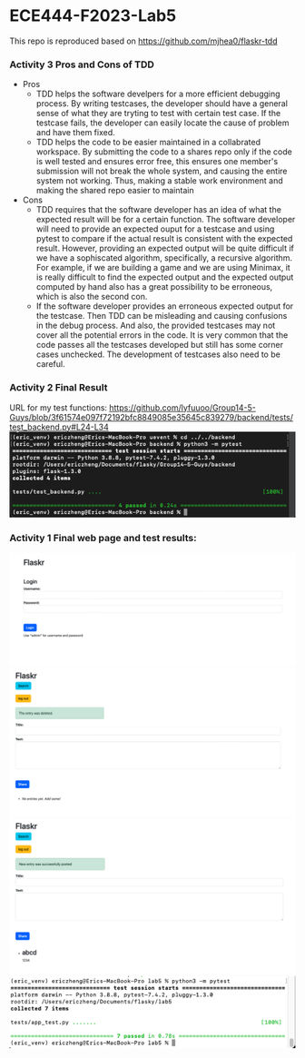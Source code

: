 # ECE444-F2023-Lab5
This repo is reproduced based on https://github.com/mjhea0/flaskr-tdd
### Activity 3 Pros and Cons of TDD
- Pros   
    - TDD helps the software develpers for a more efficient debugging process. By writing testcases, the developer should
    have a general sense of what they are tryting to test with certain test case. If the testcase fails, the developer 
    can easily locate the cause of problem and have them fixed.
    - TDD helps the code to be easier maintained in a collabrated workspace. By submitting the code to a shares repo
    only if the code is well tested and ensures error free, this ensures one member's submission will not break the 
    whole system, and causing the entire system not working. Thus, making a stable work environment and making the 
    shared repo easier to maintain
- Cons   
    - TDD requires that the software developer has an idea of what the expected result will be for a certain function.
    The software developer will need to provide an expected ouput for a testcase and using pytest to compare if the 
    actual result is consistent with the expected result. However, providing an expected output will be quite difficult
    if we have a sophiscated algorithm, specifically, a recursive algorithm. For example, if we are building a game and 
    we are using Minimax, it is really difficult to find the expected output and the expected output computed by hand
    also has a great possibility to be erroneous, which is also the second con. 
    - If the software developer provides an erroneous expected output for the testcase. Then TDD can be misleading
    and causing confusions in the debug process. And also, the provided testcases may not cover all the potential
    errors in the code. It is very common that the code passes all the testcases developed but still has some 
    corner cases unchecked. The development of testcases also need to be careful.
### Activity 2 Final Result   
URL for my test functions: 
https://github.com/lyfuuoo/Group14-5-Guys/blob/3f61574e097f72192bfc8849085e35645c839279/backend/tests/test_backend.py#L24-L34
![alt text](lab5_5.png "Activity 2 ScreenShot")    
### Activity 1 Final web page and test results:   
![alt text](lab5_1.png "Activity 1 ScreenShot")    
![alt text](lab5_2.png "Activity 1 ScreenShot")    
![alt text](lab5_3.png "Activity 1 ScreenShot")    
![alt text](lab5_4.png "Activity 1 ScreenShot")    

